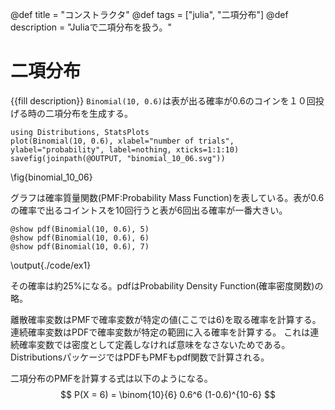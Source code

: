 @def title = "コンストラクタ"
@def tags = ["julia", "二項分布"]
@def description = "Juliaで二項分布を扱う。"

# 二項分布
{{fill description}}
`Binomial(10, 0.6)`は表が出る確率が0.6のコインを１０回投げる時の二項分布を生成する。
```julia:binomial
using Distributions, StatsPlots
plot(Binomial(10, 0.6), xlabel="number of trials", ylabel="probability", label=nothing, xticks=1:1:10)
savefig(joinpath(@OUTPUT, "binomial_10_06.svg"))
```
\fig{binomial_10_06}

グラフは確率質量関数(PMF:Probability Mass Function)を表している。表が0.6の確率で出るコイントスを10回行うと表が6回出る確率が一番大きい。
```julia:./code/ex1
@show pdf(Binomial(10, 0.6), 5)
@show pdf(Binomial(10, 0.6), 6)
@show pdf(Binomial(10, 0.6), 7)
```
\output{./code/ex1}

その確率は約25%になる。pdfはProbability Density Function(確率密度関数)の略。  

離散確率変数はPMFで確率変数が特定の値(ここでは6)を取る確率を計算する。
連続確率変数はPDFで確率変数が特定の範囲に入る確率を計算する。
これは連続確率変数では密度として定義しなければ意味をなさないためである。
DistributionsパッケージではPDFもPMFもpdf関数で計算される。  

二項分布のPMFを計算する式は以下のようになる。
$$
P(X = 6) = \binom{10}{6} 0.6^6 (1-0.6)^{10-6}
$$